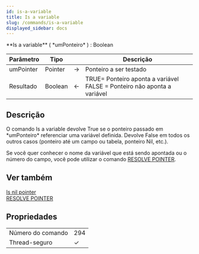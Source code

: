 ```yaml
---
id: is-a-variable
title: Is a variable
slug: /commands/is-a-variable
displayed_sidebar: docs
---
```


<!--REF #_command_.Is a variable.Syntax-->**Is a variable** ( *umPonteiro* ) : Boolean<!-- END REF-->
<!--REF #_command_.Is a variable.Params-->
| Parâmetro | Tipo |  | Descrição |
| --- | --- | --- | --- |
| umPointer | Pointer | &#8594;  | Ponteiro a ser testado |
| Resultado | Boolean | &#8592; | TRUE= Ponteiro aponta a variável FALSE = Ponteiro não aponta a variável |

<!-- END REF-->

## Descrição 

<!--REF #_command_.Is a variable.Summary-->O comando Is a variable devolve True se o ponteiro passado em *umPonteiro* referenciar uma variável definida.<!-- END REF--> Devolve False em todos os outros casos (ponteiro até um campo ou tabela, ponteiro Nil, etc.). 

 Se você quer conhecer o nome da variável que está sendo apontada ou o número do campo, você pode utilizar o comando [RESOLVE POINTER](resolve-pointer.md). 

## Ver também 

[Is nil pointer](is-nil-pointer.md)  
[RESOLVE POINTER](resolve-pointer.md)  

## Propriedades

|  |  |
| --- | --- |
| Número do comando | 294 |
| Thread-seguro | &check; |


